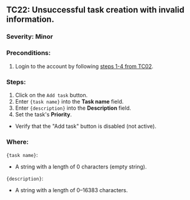 ## TC22: Unsuccessful task creation with invalid information.
### Severity: Minor
### Preconditions:
1. Login to the account by following [steps 1-4 from TC02](TC02.md).
### Steps:
1. Click on the `Add task` button.
2. Enter `{task name}` into the **Task name** field.
3. Enter `{description}` into the **Description** field.
4. Set the task's **Priority**.
* Verify that the "Add task" button is disabled (not active).
### Where:
`{task name}`:
* A string with a length of 0 characters (empty string).

`{description}`:
* A string with a length of 0–16383 characters.